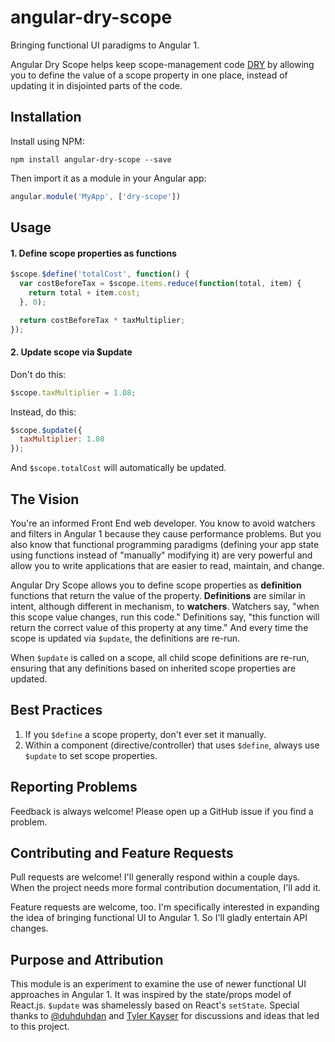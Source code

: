 # angular-dry-scope

Bringing functional UI paradigms to Angular 1.

Angular Dry Scope helps keep scope-management code [DRY](http://c2.com/cgi/wiki?DontRepeatYourself) by allowing you to define the value of a scope property in one place, instead of updating it in disjointed parts of the code.

## Installation

Install using NPM:

```
npm install angular-dry-scope --save
```

Then import it as a module in your Angular app:

```js
angular.module('MyApp', ['dry-scope'])
```

## Usage

#### 1. Define scope properties as functions

```js
$scope.$define('totalCost', function() {
  var costBeforeTax = $scope.items.reduce(function(total, item) {
    return total + item.cost;
  }, 0);

  return costBeforeTax * taxMultiplier;
});
```

#### 2. Update scope via $update

Don't do this:

```js
$scope.taxMultiplier = 1.08;
```

Instead, do this:

```js
$scope.$update({
  taxMultiplier: 1.08
});
```

And `$scope.totalCost` will automatically be updated.

## The Vision

You're an informed Front End web developer. You know to avoid watchers and filters in Angular 1 because they cause performance problems. But you also know that functional programming paradigms (defining your app state using functions instead of "manually" modifying it) are very powerful and allow you to write applications that are easier to read, maintain, and change.

Angular Dry Scope allows you to define scope properties as **definition** functions that return the value of the property. **Definitions** are similar in intent, although different in mechanism, to **watchers**. Watchers say, "when this scope value changes, run this code." Definitions say, "this function will return the correct value of this property at any time." And every time the scope is updated via `$update`, the definitions are re-run.

When `$update` is called on a scope, all child scope definitions are re-run, ensuring that any definitions based on inherited scope properties are updated.

## Best Practices

1. If you `$define` a scope property, don't ever set it manually.
2. Within a component (directive/controller) that uses `$define`, always use `$update` to set scope properties.

## Reporting Problems

Feedback is always welcome! Please open up a GitHub issue if you find a problem.

## Contributing and Feature Requests

Pull requests are welcome! I'll generally respond within a couple days. When the project needs more formal contribution documentation, I'll add it.

Feature requests are welcome, too. I'm specifically interested in expanding the idea of bringing functional UI to Angular 1. So I'll gladly entertain API changes.

## Purpose and Attribution

This module is an experiment to examine the use of newer functional UI approaches in Angular 1. It was inspired by the state/props model of React.js. `$update` was shamelessly based on React's `setState`. Special thanks to [@duhduhdan](https://github.com/duhduhdan) and [Tyler Kayser](https://twitter.com/@TylerKayser) for discussions and ideas that led to this project.
